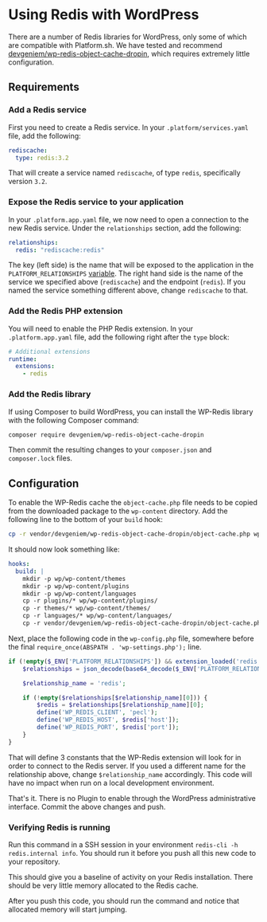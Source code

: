 # Using Redis with WordPress

There are a number of Redis libraries for WordPress, only some of which are compatible with Platform.sh. We have tested and recommend [devgeniem/wp-redis-object-cache-dropin](https://packagist.org/packages/devgeniem/wp-redis-object-cache-dropin), which requires extremely little configuration.

## Requirements

### Add a Redis service

First you need to create a Redis service. In your `.platform/services.yaml` file, add the following:

```yaml
rediscache:
  type: redis:3.2
```

That will create a service named `rediscache`, of type `redis`, specifically version `3.2`.

### Expose the Redis service to your application

In your `.platform.app.yaml` file, we now need to open a connection to the new Redis service. Under the `relationships` section, add the following:

```yaml
relationships:
  redis: "rediscache:redis"
```

The key (left side) is the name that will be exposed to the application in the `PLATFORM_RELATIONSHIPS` [variable](/development/variables.md). The right hand side is the name of the service we specified above (`rediscache`) and the endpoint (`redis`). If you named the service something different above, change `rediscache` to that.

### Add the Redis PHP extension

You will need to enable the PHP Redis extension. In your `.platform.app.yaml` file, add the following right after the `type` block:

```yaml
# Additional extensions
runtime:
  extensions:
    - redis
```

### Add the Redis library

If using Composer to build WordPress, you can install the WP-Redis library with the following Composer command:

```bash
composer require devgeniem/wp-redis-object-cache-dropin
```

Then commit the resulting changes to your `composer.json` and `composer.lock` files.

## Configuration

To enable the WP-Redis cache the `object-cache.php` file needs to be copied from the downloaded package to the `wp-content` directory. Add the following line to the bottom of your `build` hook:

```bash
cp -r vendor/devgeniem/wp-redis-object-cache-dropin/object-cache.php wp/wp-content/object-cache.php
```

It should now look something like:

```yaml
hooks:
  build: |
    mkdir -p wp/wp-content/themes
    mkdir -p wp/wp-content/plugins
    mkdir -p wp/wp-content/languages
    cp -r plugins/* wp/wp-content/plugins/
    cp -r themes/* wp/wp-content/themes/
    cp -r languages/* wp/wp-content/languages/
    cp -r vendor/devgeniem/wp-redis-object-cache-dropin/object-cache.php wp/wp-content/object-cache.php
```

Next, place the following code in the `wp-config.php` file, somewhere before the final `require_once(ABSPATH . 'wp-settings.php');` line.

```php
if (!empty($_ENV['PLATFORM_RELATIONSHIPS']) && extension_loaded('redis')) {
    $relationships = json_decode(base64_decode($_ENV['PLATFORM_RELATIONSHIPS']), true);

    $relationship_name = 'redis';

    if (!empty($relationships[$relationship_name][0])) {
        $redis = $relationships[$relationship_name][0];
        define('WP_REDIS_CLIENT', 'pecl');
        define('WP_REDIS_HOST', $redis['host']);
        define('WP_REDIS_PORT', $redis['port']);
    }
}
```

That will define 3 constants that the WP-Redis extension will look for in order to connect to the Redis server. If you used a different name for the relationship above, change `$relationship_name` accordingly. This code will have no impact when run on a local development environment.

That's it. There is no Plugin to enable through the WordPress administrative interface. Commit the above changes and push.

### Verifying Redis is running

Run this command in a SSH session in your environment `redis-cli -h redis.internal info`. You should run it before you push all this new code to your repository.

This should give you a baseline of activity on your Redis installation. There should be very little memory allocated to the Redis cache.

After you push this code, you should run the command and notice that allocated memory will start jumping.
